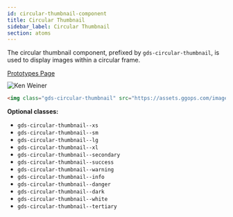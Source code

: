 ```yaml
---
id: circular-thumbnail-component
title: Circular Thumbnail
sidebar_label: Circular Thumbnail
section: atoms
---
```


The circular thumbnail component, prefixed by `gds-circular-thumbnail`, is used to display images within a circular frame.

<p style="margin-bottom: 0.8em">
    <a href="https://ds.gumgum.com/stable/index.html#gds-circular-thumbnail" target="_blank">Prototypes Page</a>
</p>

<img class="gds-circular-thumbnail" style="margin: 0" src="https://assets.ggops.com/images/ken.png" alt="Ken Weiner" />

```html
<img class="gds-circular-thumbnail" src="https://assets.ggops.com/images/ken.png" alt="Ken Weiner" />
```

__Optional classes:__

- `gds-circular-thumbnail--xs`
- `gds-circular-thumbnail--sm`
- `gds-circular-thumbnail--lg`
- `gds-circular-thumbnail--xl`
- `gds-circular-thumbnail--secondary`
- `gds-circular-thumbnail--success`
- `gds-circular-thumbnail--warning`
- `gds-circular-thumbnail--info`
- `gds-circular-thumbnail--danger`
- `gds-circular-thumbnail--dark`
- `gds-circular-thumbnail--white`
- `gds-circular-thumbnail--tertiary`
